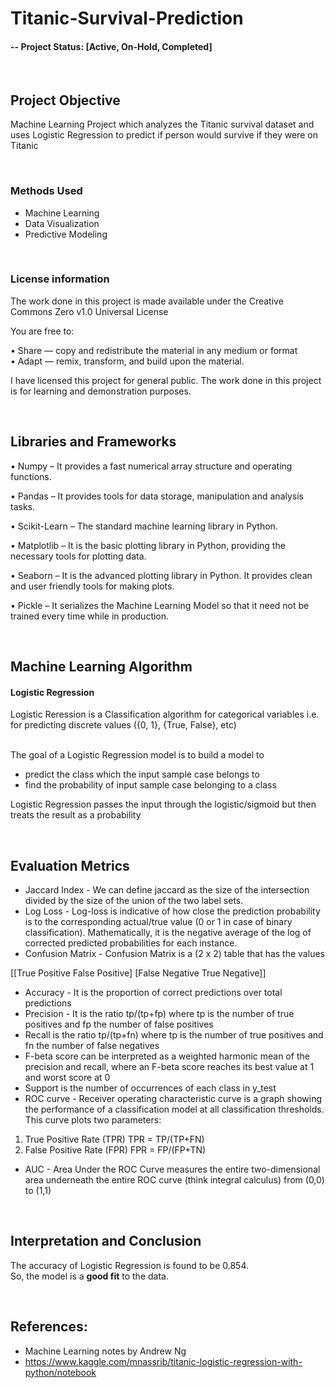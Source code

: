 # Titanic-Survival-Prediction

#### -- Project Status: [Active, On-Hold, Completed]
<br>

## Project Objective

Machine Learning Project which analyzes the Titanic survival dataset and uses Logistic Regression to predict if person would survive if they were on Titanic

&nbsp; &nbsp; &nbsp; &nbsp;

### Methods Used

* Machine Learning
* Data Visualization
* Predictive Modeling

&nbsp; &nbsp; &nbsp; &nbsp;

### License information

The work done in this project is made available under the Creative Commons Zero v1.0 Universal  License 

You are free to:

•	Share — copy and redistribute the material in any medium or format<br>
•	Adapt — remix, transform, and build upon the material.<br>

I have licensed this project for general public. The work done in this project is for learning and demonstration purposes. 
  
&nbsp; &nbsp; &nbsp; &nbsp;

## Libraries and Frameworks

•	Numpy – It provides a fast numerical array structure and operating functions.
 
 •	Pandas – It provides tools for data storage, manipulation and analysis tasks.
 
 •	Scikit-Learn – The standard machine learning library in Python.
 
 •  Matplotlib – It is the basic plotting library in Python, providing the necessary tools for plotting data.
 
 •  Seaborn – It is the advanced plotting library in Python. It provides clean and user friendly tools for making plots. 
 
 •  Pickle – It serializes the Machine Learning Model so that it need not be trained every time while in production. 
 
 &nbsp; &nbsp; &nbsp; &nbsp;
 
 ## Machine Learning Algorithm
 
 #### Logistic Regression
 
Logistic Reression is a Classification algorithm for categorical variables i.e. for predicting discrete values ({0, 1}, {True, False}, etc)<br><br>

The goal of a Logistic Regression model is to build a model to

- predict the class which the input sample case belongs to
- find the probability of input sample case belonging to a class

Logistic Regression passes the input through the logistic/sigmoid but then treats the result as a probability
 
 &nbsp; &nbsp; &nbsp; &nbsp;
 
 ## Evaluation Metrics
 
 * Jaccard Index - We can define jaccard as the size of the intersection divided by the size of the union of the two label sets.
 * Log Loss - Log-loss is indicative of how close the prediction probability is to the corresponding actual/true value (0 or 1 in case of binary classification). Mathematically, it is the negative average of the log of corrected predicted probabilities for each instance.
 * Confusion Matrix - Confusion Matrix is a (2 x 2) table that has the values

[[True Positive   False Positive]
 [False Negative  True Negative]]

* Accuracy - It is the proportion of correct predictions over total predictions
* Precision - It is the ratio tp/(tp+fp) where tp is the number of true positives and fp the number of false positives
* Recall is the ratio tp/(tp+fn) where tp is the number of true positives and fn the number of false negatives
* F-beta score can be interpreted as a weighted harmonic mean of the precision and recall, where an F-beta score reaches its best value at 1 and worst score at 0
* Support is the number of occurrences of each class in y_test
* ROC curve - Receiver operating characteristic curve is a graph showing the performance of a classification model at all classification thresholds.
This curve plots two parameters:<br>
1. True Positive Rate (TPR)  TPR = TP/(TP+FN)
2. False Positive Rate (FPR) FPR = FP/(FP+TN) 

* AUC - Area Under the ROC Curve measures the entire two-dimensional area underneath the entire ROC curve (think integral calculus) from (0,0) to (1,1)

&nbsp; &nbsp; &nbsp; &nbsp;

##  Interpretation and Conclusion

The accuracy of Logistic Regression is found to be 0.854. <br> 
So, the model is a <b>good fit</b> to the data. 

&nbsp; &nbsp; &nbsp; &nbsp;

## References:

*  Machine Learning notes by Andrew Ng
*  https://www.kaggle.com/mnassrib/titanic-logistic-regression-with-python/notebook
